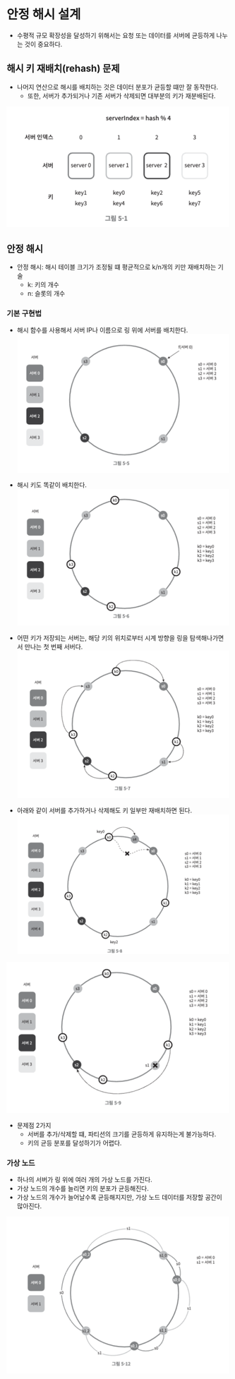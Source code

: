 # 안정 해시 설계

- 수평적 규모 확장성을 달성하기 위해서는 요청 또는 데이터를 서버에 균등하게 나누는 것이 중요하다.

## 해시 키 재배치(rehash) 문제

- 나머지 연산으로 해시를 배치하는 것은 데이터 분포가 균등할 떄만 잘 동작한다.
	- 또한, 서버가 추가되거나 기존 서버가 삭제되면 대부분의 키가 재분배된다.

![](assets/Pasted%20image%2020240408215509.png)

## 안정 해시

- 안정 해시: 해시 테이블 크기가 조정될 떄 평균적으로 k/n개의 키만 재배치하는 기술
	- k: 키의 개수
	- n: 슬롯의 개수

### 기본 구현법

- 해시 함수를 사용해서 서버 IP나 이름으로 링 위에 서버를 배치한다.
![](assets/Pasted%20image%2020240411222400.png)

- 해시 키도 똑같이 배치한다.
![](assets/Pasted%20image%2020240411222439.png)

- 어떤 키가 저장되는 서버는, 해당 키의 위치로부터 시계 방향을 링을 탐색해나가면서 만나는 첫 번째 서버다.
![](assets/Pasted%20image%2020240411222528.png)

- 아래와 같이 서버를 추가하거나 삭제해도 키 일부만 재배치하면 된다.
![](assets/Pasted%20image%2020240411222617.png)

![](assets/Pasted%20image%2020240411222622.png)

- 문제점 2가지
	- 서버를 추가/삭제할 떄, 파티션의 크기를 균등하게 유지하는게 불가능하다.
	- 키의 균등 분포를 달성하기가 어렵다.

### 가상 노드

- 하나의 서버가 링 위에 여러 개의 가상 노드를 가진다.
- 가상 노드의 개수를 늘리면 키의 분포가 균등해진다.
- 가상 노드의 개수가 늘어날수록 균등해지지만, 가상 노드 데이터를 저장할 공간이 많아진다.

![](assets/Pasted%20image%2020240411234223.png)
